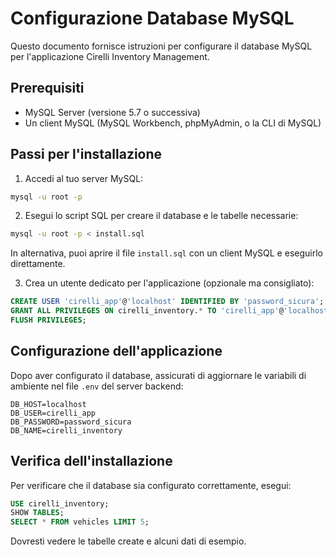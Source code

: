 
# Configurazione Database MySQL

Questo documento fornisce istruzioni per configurare il database MySQL per l'applicazione Cirelli Inventory Management.

## Prerequisiti

- MySQL Server (versione 5.7 o successiva)
- Un client MySQL (MySQL Workbench, phpMyAdmin, o la CLI di MySQL)

## Passi per l'installazione

1. Accedi al tuo server MySQL:

```bash
mysql -u root -p
```

2. Esegui lo script SQL per creare il database e le tabelle necessarie:

```bash
mysql -u root -p < install.sql
```

In alternativa, puoi aprire il file `install.sql` con un client MySQL e eseguirlo direttamente.

3. Crea un utente dedicato per l'applicazione (opzionale ma consigliato):

```sql
CREATE USER 'cirelli_app'@'localhost' IDENTIFIED BY 'password_sicura';
GRANT ALL PRIVILEGES ON cirelli_inventory.* TO 'cirelli_app'@'localhost';
FLUSH PRIVILEGES;
```

## Configurazione dell'applicazione

Dopo aver configurato il database, assicurati di aggiornare le variabili di ambiente nel file `.env` del server backend:

```
DB_HOST=localhost
DB_USER=cirelli_app
DB_PASSWORD=password_sicura
DB_NAME=cirelli_inventory
```

## Verifica dell'installazione

Per verificare che il database sia configurato correttamente, esegui:

```sql
USE cirelli_inventory;
SHOW TABLES;
SELECT * FROM vehicles LIMIT 5;
```

Dovresti vedere le tabelle create e alcuni dati di esempio.
